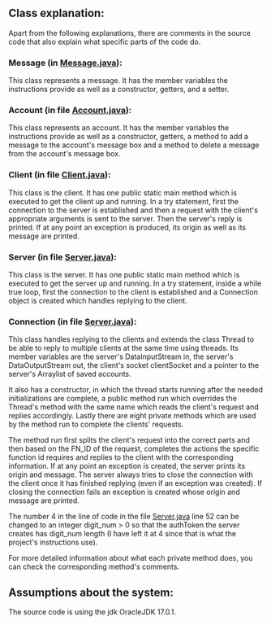 ## Class explanation:

Apart from the following explanations, there are comments in the source code that also
explain what specific parts of the code do.

### Message (in [Message.java](src/Message.java)):

This class represents a message. It has the member variables the instructions
provide as well as a constructor, getters, and a setter.

### Account (in file [Account.java](src/Account.java)):

This class represents an account. It has the member variables the instructions
provide as well as a constructor, getters, a method to add a message to the account's
message box and a method to delete a message from the account's message box.

### Client (in file [Client.java](src/Client.java)):

This class is the client. It has one public static main method which is executed
to get the client up and running. In a try statement, first the connection to the
server is established and then a request with the client's appropriate arguments
is sent to the server. Then the server's reply is printed. If at any point an
exception is produced, its origin as well as its message are printed.

### Server (in file [Server.java](src/Server.java)):

This class is the server. It has one public static main method which is executed
to get the server up and running. In a try statement, inside a while true loop,
first the connection to the client is established and a Connection object is
created which handles replying to the client.

### Connection (in file [Server.java](src/Server.java)):

This class handles replying to the clients and extends the class Thread to be
able to reply to multiple clients at the same time using threads. Its member
variables are the server's DataInputStream in, the server's DataOutputStream
out, the client's socket clientSocket and a pointer to the server's Arraylist
of saved accounts.

It also has a constructor, in which the thread starts running after the needed
initializations are complete, a public method run which overrides the Thread's
method with the same name which reads the client's request and replies
accordingly. Lastly there are eight private methods which are used by the method
run to complete the clients' requests.

The method run first splits the client's request into the correct parts and then
based on the FN_ID of the request, completes the actions the specific function id
requires and replies to the client with the corresponding information. If at any
point an exception is created, the server prints its origin and message. The server
always tries to close the connection with the client once it has finished replying
(even if an exception was created). If closing the connection fails an exception
is created whose origin and message are printed.

The number 4 in the line of code in the file [Server.java](src/Server.java)
line 52 can be changed to an integer digit_num > 0 so that the authToken the server
creates has digit_num length (I have left it at 4 since that is what the project's
instructions use).

For more detailed information about what each private method does, you can check
the corresponding method's comments.

## Assumptions about the system:

The source code is using the jdk OracleJDK 17.0.1.